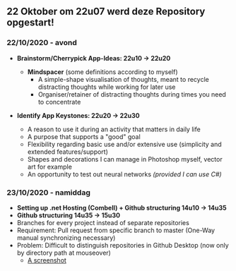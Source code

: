 ## 22 Oktober om 22u07 werd deze Repository opgestart!

### 22/10/2020 - avond
- <b>Brainstorm/Cherrypick App-Ideas: 22u10 -> 22u20</b>
  - <b>Mindspacer</b> (some definitions according to myself)
    - A simple-shape visualisation of thoughts, meant to recycle distracting thoughts while working for later use
    - Organiser/retainer of distracting thoughts during times you need to concentrate

- <b>Identify App Keystones: 22u20 -> 22u30</b>
  - A reason to use it during an activity that matters in daily life
  - A purpose that supports a "good" goal
  - Flexibility regarding basic use and/or extensive use (simplicity and extended features/support)
  - Shapes and decorations I can manage in Photoshop myself, vector art for example
  - An opportunity to test out neural networks <i>(provided I can use C#)</i>

### 23/10/2020 - namiddag
-  <b>Setting up .net Hosting (Combell) + Github structuring 14u10 -> 14u35</b>  
-  <b>Github structuring 14u35 -> 15u30</b>  
  - Branches for every project instead of separate repositories
  - Requirement: Pull request from specific branch to master (One-Way manual synchronizing necessary)
  - Problem: Difficult to distinguish repositories in Github Desktop (now only by directory path at mouseover)
    - [A screenshot](Images/img_01.png)  
